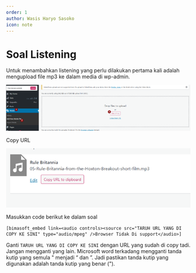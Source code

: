 ```yaml
---
order: 1
author: Wasis Haryo Sasoko
icon: note
---
```


# Soal Listening

Untuk menambahkan listening yang perlu dilakukan pertama kali adalah mengupload file mp3 ke dalam media di wp-admin.

![media](../../images/listening/image.png)

Copy URL

![copyurl](../../images/listening/image-1.png)

Masukkan code berikut ke dalam soal

```
[bimasoft_embed link=<audio controls><source src="TARUH URL YANG DI COPY KE SINI" type="audio/mpeg" />Browser Tidak Di support</audio>]
```

Ganti `TARUH URL YANG DI COPY KE SINI` dengan URL yang sudah di copy tadi. Jangan mengganti yang lain. Microsoft word terkadang mengganti tanda kutip yang semula " menjadi “ dan ”. Jadi pastikan tanda kutip yang digunakan adalah tanda kutip yang benar (").
